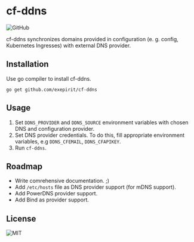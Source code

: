 # cf-ddns
![GitHub](https://img.shields.io/github/license/exepirit/cf-ddns?style=flat-square)

cf-ddns synchronizes domains provided in configuration (e. g. config, Kubernetes Ingresses) with external DNS provider.

## Installation

Use go compiler to install cf-ddns.

```shell
go get github.com/exepirit/cf-ddns
```

## Usage

1. Set `DDNS_PROVIDER` and `DDNS_SOURCE` environment variables with chosen DNS and configuration provider.
2. Set DNS provider credentials. To do this, fill appropriate environment variables, e.g `DDNS_CFEMAIL`, `DDNS_CFAPIKEY`.
3. Run `cf-ddns`.

## Roadmap

- Write comrehensive documentation. ;)
- Add `/etc/hosts` file as DNS provider support (for mDNS support).
- Add PowerDNS provider support.
- Add Bind as provider support.

## License

![MIT](https://choosealicense.com/licenses/mit/)
